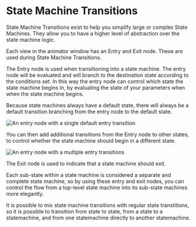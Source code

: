 State Machine Transitions
=======================

State Machine Transitions exist to help you simplify large or complex State Machines. They allow you to have a higher level of abstraction over the state machine logic.

Each view in the animator window has an Entry and Exit node. These are used during State Machine Transitions.

The Entry node is used when transitioning into a state machine. The entry node will be evaluated and will branch to the destination state according to the conditions set. In this way the entry node can control which state the state machine begins in, by evaluating the state of your parameters when when the state machine begins.

Because state machines always have a default state, there will always be a default transition branching from the entry node to the default state. 

![An entry node with a single default entry transition](../uploads/Main/AnimatorEntryNodeSingleTransition.png) 

You can then add additional transitions from the Entry node to other states, to control whether the state machine should begin in a different state.

![An entry node with a multiple entry transitions](../uploads/Main/AnimatorEntryNodeMultipleTransitions.png) 

The Exit node is used to indicate that a state machine should exit.

Each sub-state within a state machine is considered a separate and complete state machine, so by using these entry and exit nodes, you can control the flow from a top-level state machine into its sub-state machines more elegantly.

It is possible to mix state machine transitions with regular state transtitions, so it is possible to transition from state to state, from a state to a statemachine, and from one statemachine directly to another statemachine.



